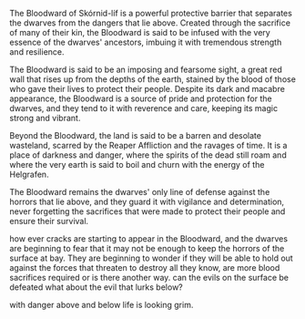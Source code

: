 The Bloodward of Skórnid-líf is a powerful protective barrier that separates the dwarves from the dangers that lie above. Created through the sacrifice of many of their kin, the Bloodward is said to be infused with the very essence of the dwarves' ancestors, imbuing it with tremendous strength and resilience.

The Bloodward is said to be an imposing and fearsome sight, a great red wall that rises up from the depths of the earth, stained by the blood of those who gave their lives to protect their people. Despite its dark and macabre appearance, the Bloodward is a source of pride and protection for the dwarves, and they tend to it with reverence and care, keeping its magic strong and vibrant.

Beyond the Bloodward, the land is said to be a barren and desolate wasteland, scarred by the Reaper Affliction and the ravages of time. It is a place of darkness and danger, where the spirits of the dead still roam and where the very earth is said to boil and churn with the energy of the Helgrafen.

The Bloodward remains the dwarves' only line of defense against the horrors that lie above, and they guard it with vigilance and determination, never forgetting the sacrifices that were made to protect their people and ensure their survival.

how ever cracks are starting to appear in the Bloodward, and the dwarves are beginning to fear that it may not be enough to keep the horrors of the surface at bay. They are beginning to wonder if they will be able to hold out against the forces that threaten to destroy all they know, are more blood sacrifices required or is there another way. can the evils on the surface be defeated what about the evil that lurks below? 

with danger above and below life is looking grim.

